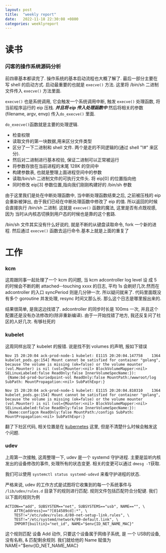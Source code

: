 ```yaml
---
layout: post
title:  "weekly report"
date:   2022-11-18 22:30:08 +0800
categories: weeklyreport
---
```



# 读书

### 闪客的操作系统源码分析

前四章基本都读完了. 操作系统的基本启动流程也大概了解了. 最后一部分主要在写 shell 的启动方式. 启动最重要的也就是 ```execve()``` 方法. 这里将 /bin/sh 二进制文件传入 ```execve()``` 方法里面. 

```execve()``` 也是系统调用, 它会触发一个系统调用中断, 触发 ```execve()``` 处理函数, 将当前程序运行的 eip 压栈. ***并且将 eip 传入处理函数中***  然后将相关的参数(filename, argv, envp) 传入```do_execve()``` 里面. 

```do_execve()```函数就是主要的处理逻辑. 
- 检查权限
- 读取文件的第一块数据,用来区分文件类型
- 区分了一下二进制和 shell 文件. 两个是走的不同逻辑的(通过 shell "!#" 来区分). 
- 然后对二进制进行基本校验, 保证二进制可以正常被运行
- 将参数存放在当前进程的末尾 128K 的空间中
- 构建参数表, 也就是整理上面进程空间中的参数
- 读取/bin/sh 二进制文件的可执行文件头. 将 eip[0] 的位置指向他
- 同时修改 eip[3] 参数位置,指向我们刚刚构建好的 /bin/sh 参数

由于这里我们是处在中断处理函数中, 当中断处理函数结束之后, 之前被压栈的 eip 会重新被弹出, 由于我们已经在中断处理函数中修改了 eip 的值. 所以返回的时候会直接执行 /bin/sh 二进制. 这就是 ```execve()``` 函数的魔法, 这里是否有点既视感, 因为 当时从内核态切换到用户态的时候也是靠的这个套路.

/bin/sh 文件其实没有什么好说的, 就是不断的从键盘读取命令, fork 一个新的进程. 然后通过 ```execve()``` 函数去运行命令.基本上就是上面的重复了


# 工作

### kcm

  这周跟同事一起处理了一个 kcm 的问题, 当 kcm adcontroller log level 设
成 5 的时候会不断的刷 attached--touching xxxx 的日志, 平均 1s 会刷好几次.然而在 adcontroller 的入口 syncPeriod 则是几分钟一次. 所以疑问就来了. 代码里面既没有多个 goroutine 并发处理, resync 时间又那么长. 那么这个日志是哪里报出来的.

结果很简单, 是我这边找错了. adcontroller 的同步时长是 100ms 一次, 并且这个配置还是没有办法修改的(除非重新编译). 由于一开始找错了地方, 我还反复问了社区的人好几次. 有够社死的


### kubelet

  这周同样出现了 kubelet 的报错. 说是找不到 volumes 的声明, 报如下错误

```
Nov 15 20:20:04 ack-prod-node-1 kubelet: E1115 20:20:04.147758    1364 kubelet_pods.go:154] Mount cannot be satisfied for container "golang", because the volume is missing (ok=false) or the volume mounter (vol.Mounter) is nil (vol={Mounter:<nil> BlockVolumeMapper:<nil> SELinuxLabeled:false ReadOnly:false InnerVolumeSpecName:}):
 {Name:bd-prod-buriedpoint-vol ReadOnly:false MountPath:/wwwroot/log SubPath: MountPropagation:<nil> SubPathExpr:}

Nov 15 20:20:04 ack-prod-node-1 kubelet: E1115 20:20:04.810310    1364 kubelet_pods.go:154] Mount cannot be satisfied for container "golang", because the volume is missing (ok=false) or the volume mounter (vol.Mounter) is nil (vol={Mounter:<nil> BlockVolumeMapper:<nil> SELinuxLabeled:false ReadOnly:false InnerVolumeSpecName:}):
 {Name:configcm ReadOnly:false MountPath:/configs SubPath: MountPropagation:<nil> SubPathExpr:}
```
翻了下社区代码, 相关位置是在 [kubernetes](https://github.com/kubernetes/kubernetes/blob/d1c0171aed848900daa07212370c991c19c318b1/pkg/kubelet/kubelet_pods.go#L167) 这里, 但是不清楚什么时候会触发这个问题.

### udev

上周第一次接触, 这周整理一下, udev 是一个 systemd 守护进程. 主要是监听内核发出的设备修改的事件, 处理所有的状态变更. 相关的变更可以通过 ```dmesg -T```获取.

我们可以使用 ```systemctl status systemd-udevd``` 来看守护进程的状态.

严格来说, udev 的工作方式是试图将它收集到的每一个系统事件与 ```/lib/udev/rules.d``` 目录下的规则进行匹配. 规则文件包括匹配符合分配键. 我们以下面的规则为例

```
ACTION=="add", SUBSYSTEM=="net", SUBSYSTEMS=="usb", NAME=="", \
    ATTR{address}=="?[014589cd]:*", \
    TEST!="/etc/udev/rules.d/80-net-setup-link.rules", \
    TEST!="/etc/systemd/network/99-default.link", \
    IMPORT{builtin}="net_id", NAME="$env{ID_NET_NAME_MAC}"
```

这个规则匹配 设备 Add 动作, 只要这个设备属于网络子系统, 是 一个 USB的设备, 没有名称, & 匹配剩余规则. 我们就给他的 Name 赋值为 NAME="$env{ID_NET_NAME_MAC}



